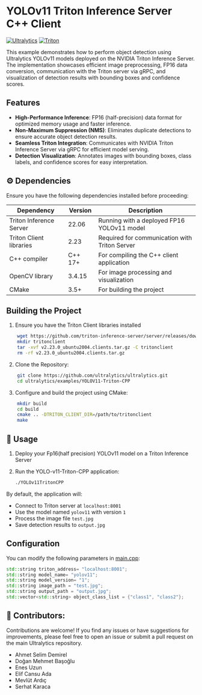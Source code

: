 # YOLOv11 Triton Inference Server C++ Client

[![Ultralytics](https://img.shields.io/badge/Ultralytics-YOLOv11-orange)](https://github.com/ultralytics/ultralytics)
[![Triton](https://img.shields.io/badge/NVIDIA-Triton-green)](https://github.com/triton-inference-server/server)

This example demonstrates how to perform object detection using Ultralytics YOLOv11 models deployed on the NVIDIA Triton Inference Server. The implementation showcases efficient image preprocessing, FP16 data conversion, communication with the Triton server via gRPC, and visualization of detection results with bounding boxes and confidence scores.

## Features

- **High-Performance Inference**: FP16 (half-precision) data format for optimized memory usage and faster inference.
- **Non-Maximum Suppression (NMS)**: Eliminates duplicate detections to ensure accurate object detection results.
- **Seamless Triton Integration**: Communicates with NVIDIA Triton Inference Server via gRPC for efficient model serving.
- **Detection Visualization**: Annotates images with bounding boxes, class labels, and confidence scores for easy interpretation.

## ⚙️ Dependencies

Ensure you have the following dependencies installed before proceeding:

| Dependency                     | Version       | Description
|--------------------------------|---------------|--------------------------------------------------|
| Triton Inference Server        | 22.06         | Running with a deployed FP16 YOLOv11 model  
| Triton Client libraries        | 2.23          | Required for communication with Triton Server 
| C++ compiler                   | C++ 17+       | For compiling the C++ client application 
| OpenCV library                 | 3.4.15        | For image processing and visualization 
| CMake                          | 3.5+          | For building the project   


## Building the Project


1. Ensure you have the Triton Client libraries installed
```bash
    wget https://github.com/triton-inference-server/server/releases/download/v2.23.0/v2.23.0_ubuntu2004.clients.tar.gz
    mkdir tritonclient
    tar -xvf v2.23.0_ubuntu2004.clients.tar.gz -C tritonclient
    rm -rf v2.23.0_ubuntu2004.clients.tar.gz
```

2. Clone the Repository:
```bash
    git clone https://github.com/ultralytics/ultralytics.git
    cd ultralytics/examples/YOLOV11-Triton-CPP
```
3. Configure and build the project using CMake:

```bash
    mkdir build
    cd build
    cmake .. -DTRITON_CLIENT_DIR=/path/to/tritonclient
    make
```

## 🚀 Usage

1. Deploy your Fp16(half precision) YOLOv11 model on a Triton Inference Server
2. Run the YOLO-v11-Triton-CPP application:

    ```bash
    ./YOLOv11TritonCPP
    ```

By default, the application will:
- Connect to Triton server at `localhost:8001`
- Use the model named `yolov11` with version `1`
- Process the image file `test.jpg`
- Save detection results to `output.jpg`

## Configuration

You can modify the following parameters in [main.cpp](main.cpp):

```cpp
std::string triton_address= "localhost:8001"; 
std::string model_name= "yolov11"; 
std::string model_version= "1";
std::string image_path = "test.jpg";
std::string output_path = "output.jpg";
std::vector<std::string> object_class_list = {"class1", "class2"};
```

## 🤝 Contributors:

Contributions are welcome! If you find any issues or have suggestions for improvements, please feel free to open an issue or submit a pull request on the main Ultralytics repository.

- Ahmet Selim Demirel
- Doğan Mehmet Başoğlu
- Enes Uzun
- Elif Cansu Ada
- Mevlüt Ardıç
- Serhat Karaca

